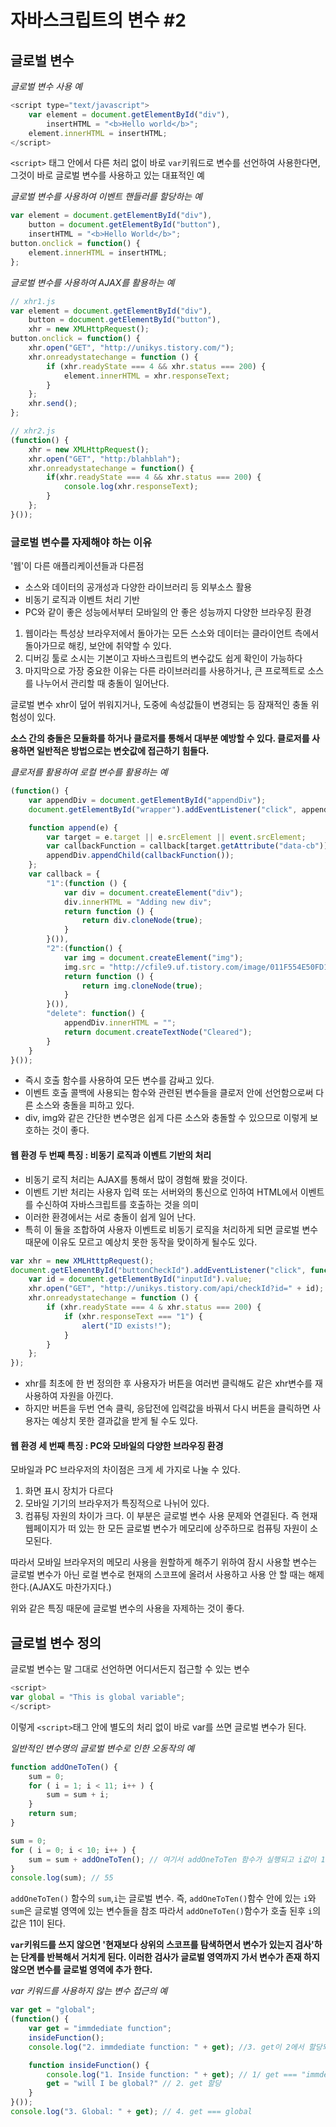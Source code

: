 # 자바스크립트의 변수 #2

## 글로벌 변수

*글로벌 변수 사용 예*

``` js
<script type="text/javascript">
	var element = document.getElementById("div"),
		insertHTML = "<b>Hello world</b>";
	element.innerHTML = insertHTML;
</script>
```

`<script>` 태그 안에서 다른 처리 없이 바로 `var`키워드로 변수를 선언하여 사용한다면, 그것이 바로 글로벌 변수를 사용하고 있는 대표적인 예

*글로벌 변수를 사용하여 이벤트 핸들러를 할당하는 예*

``` js
var element = document.getElementById("div"),
	button = document.getElementById("button"),
	insertHTML = "<b>Hello World</b>";
button.onclick = function() {
	element.innerHTML = insertHTML;
};
```

*글로벌 변수를 사용하여 AJAX를 활용하는 예*

``` js
// xhr1.js
var element = document.getElementById("div"),
	button = document.getElementById("button"),
	xhr = new XMLHttpRequest();
button.onclick = function() {
	xhr.open("GET", "http://unikys.tistory.com/");
	xhr.onreadystatechange = function () {
		if (xhr.readyState === 4 && xhr.status === 200) {
			element.innerHTML = xhr.responseText;
		}
	};
	xhr.send();
};

// xhr2.js
(function() {
	xhr = new XMLHttpRequest();
	xhr.open("GET", "http:/blahblah");
	xhr.onreadystatechange = function() {
		if(xhr.readyState === 4 && xhr.status === 200) {
			console.log(xhr.responseText);
		}
	};
}());
```

### 글로벌 변수를 자제해야 하는 이유

'웹'이 다른 애플리케이션들과 다른점
* 소스와 데이터의 공개성과 다양한 라이브러리 등 외부소스 활용
* 비동기 로직과 이벤트 처리 기반
* PC와 같이 좋은 성능에서부터 모바일의 안 좋은 성능까지 다양한 브라우징 환경

1. 웹이라는 특성상 브라우저에서 돌아가는 모든 스소와 데이터는 클라이언트 측에서 돌아가므로 해킹, 보안에 취약할 수 있다.
2. 디버깅 툴로 소시는 기본이고 자바스크립트의 변수값도 쉽게 확인이 가능하다
3. 마지막으로 가장 중요한 이유는 다른 라이브러리를 사용하거나, 큰 프로젝트로 소스를 나누어서 관리할 때 충돌이 일어난다.

글로벌 변수 xhr이 덮어 쒸워지거나, 도중에 속성값들이 변경되는 등 잠재적인 충돌 위험성이 있다.

**소스 간의 충돌은 모듈화를 하거나 클로저를 통해서 대부분 예방할 수 있다. 클로저를 사용하면 일반적은 방법으로는 변숫값에 접근하기 힘들다.**

*클로저를 활용하여 로컬 변수를 활용하는 예*

``` js
(function() {
	var appendDiv = document.getElementById("appendDiv");
	document.getElementById("wrapper").addEventListener("click", append);

	function append(e) {
		var target = e.target || e.srcElement || event.srcElement;
		var callbackFunction = callback[target.getAttribute("data-cb")];
		appendDiv.appendChild(callbackFunction());
	};
	var callback = {
		"1":(function () {
			var div = document.createElement("div");
			div.innerHTML = "Adding new div";
			return function () {
				return div.cloneNode(true);
			}
		}()),
		"2":(function() {
			var img = document.createElement("img");
			img.src = "http://cfile9.uf.tistory.com/image/011F554E50FD140F2B27CA";
			return function () {
				return img.cloneNode(true);
			}
		}()),
		"delete": function() {
			appendDiv.innerHTML = "";
			return document.createTextNode("Cleared");
		}
	}
}());
```

* 즉시 호출 함수를 사용하여 모든 변수를 감싸고 있다.
* 이벤트 호출 콜백에 사용되는 함수와 관련된 변수들을 클로저 안에 선언함으로써 다른 소스와 충돌을 피하고 있다.
* div, img와 같은 간단한 변수명은 쉽게 다른 소스와 충돌할 수 있으므로 이렇게 보호하는 것이 좋다.

#### 웹 환경 두 번째 특징 : 비동기 로직과 이벤트 기반의 처리

* 비동기 로직 처리는 AJAX를 통해서 많이 경험해 봤을 것이다.
* 이벤트 기반 처리는 사용자 입력 또는 서버와의 통신으로 인하여 HTML에서 이벤트를 수신하여 자바스크립트를 호출하는 것을 의미
* 이러한 환경에서는 서로 충돌이 쉽게 일어 난다.
* 특히 이 둘을 조합하여 사용자 이벤트로 비동기 로직을 처리하게 되면 글로벌 변수 때문에 이유도 모르고 예상치 못한 동작을 맞이하게 될수도 있다.

``` js
var xhr = new XMLHtttpRequest();
document.getElementById("buttonCheckId").addEventListener("click", function () {
	var id = document.getElementById("inputId").value;
	xhr.open("GET", "http://unikys.tistory.com/api/checkId?id=" + id);
	xhr.onreadystatechange = function () {
		if (xhr.readyState === 4 & xhr.status === 200) {
			if (xhr.responseText === "1") {
				alert("ID exists!");
			}
		}
	};
});
```

* xhr를 최초에 한 번 정의한 후 사용자가 버튼을 여러번 클릭해도 같은 xhr변수를 재사용하여 자원을 아낀다.
* 하지만 버튼을 두번 연속 클릭, 응답전에 입력값을 바꿔서 다시 버튼을 클릭하면 사용자는 예상치 못한 결과값을 받게 될 수도 있다.

#### 웹 환경 세 번째 특징 : PC와 모바일의 다양한 브라우징 환경

모바일과 PC 브라우저의 차이점은 크게 세 가지로 나눌 수 있다.

1. 화면 표시 장치가 다르다
2. 모바일 기기의 브라우저가 특징적으로 나뉘어 있다.
3. 컴퓨팅 자원의 차이가 크다. 이 부분은 글로벌 변수 사용 문제와 연결된다.
	즉 현재 웹페이지가 떠 있는 한 모든 글로벌 변수가 메모리에 상주하므로 컴퓨팅 자원이 소모된다.

따라서 모바일 브라우저의 메모리 사용을 원할하게 해주기 위하여 잠시 사용할 변수는 글로벌 변수가 아닌 로컬 변수로 현재의 스코프에 올려서 사용하고 사용 안 할 때는 해제한다.(AJAX도 마찬가지다.)

위와 같은 특징 때문에 글로벌 변수의 사용을 자제하는 것이 좋다.

## 글로벌 변수 정의

글로벌 변수는 말 그대로 선언하면 어디서든지 접근할 수 있는 변수

``` js
<script>
var global = "This is global variable";
</script>
```

이렇게 `<script>`태그 안에 별도의 처리 없이 바로 var를 쓰면 글로벌 변수가 된다.

*일반적인 변수명의 글로벌 변수로 인한 오동작의 예*

``` js
function addOneToTen() {
	sum = 0;
	for ( i = 1; i < 11; i++ ) {
		sum = sum + i;
	}
	return sum;
}

sum = 0;
for ( i = 0; i < 10; i++ ) {
	sum = sum + addOneToTen(); // 여기서 addOneToTen 함수가 실행되고 i값이 11로 반환되어 for문 종료
}
console.log(sum); // 55
```

`addOneToTen()` 함수의 `sum`,`i`는 글로벌 변수.
즉, `addOneToTen()`함수 안에 있는 `i`와 `sum`은 글로벌 영역에 있는 변수들을 참조
따라서 `addOneToTen()`함수가 호출 된후 `i`의 값은 11이 된다.

**`var`키워드를 쓰지 않으면 '현재보다 상위의 스코프를 탐색하면서 변수가 있는지 검사'하는 단계를 반복해서 거치게 된다. 이러한 검사가 글로벌 영역까지 가서 변수가 존재 하지 않으면 변수를 글로벌 영역에 추가 한다.**

*var 키워드를 사용하지 않는 변수 접근의 예*

``` js
var get = "global";
(function() {
	var get = "immdediate function";
	insideFunction();
	console.log("2. immdediate function: " + get); //3. get이 2에서 할당되어 "will I be global"

	function insideFunction() {
		console.log("1. Inside function: " + get); // 1/ get === "immdediate function"
		get = "will I be global?" // 2. get 할당
	}
}());
console.log("3. Global: " + get); // 4. get === global
```
